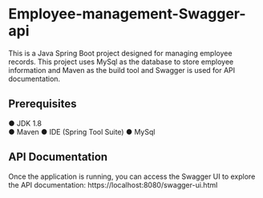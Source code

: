 # Employee-management-Swagger-api

This is a Java Spring Boot project designed for managing employee records. This project uses MySql as the database to store employee information and Maven as the build tool and Swagger is used for API documentation.

## Prerequisites
 ● JDK 1.8 	
 ● Maven
 ● IDE (Spring Tool Suite)
 ● MySql

## API Documentation
Once the application is running, you can access the Swagger UI to explore the API documentation: https://localhost:8080/swagger-ui.html

